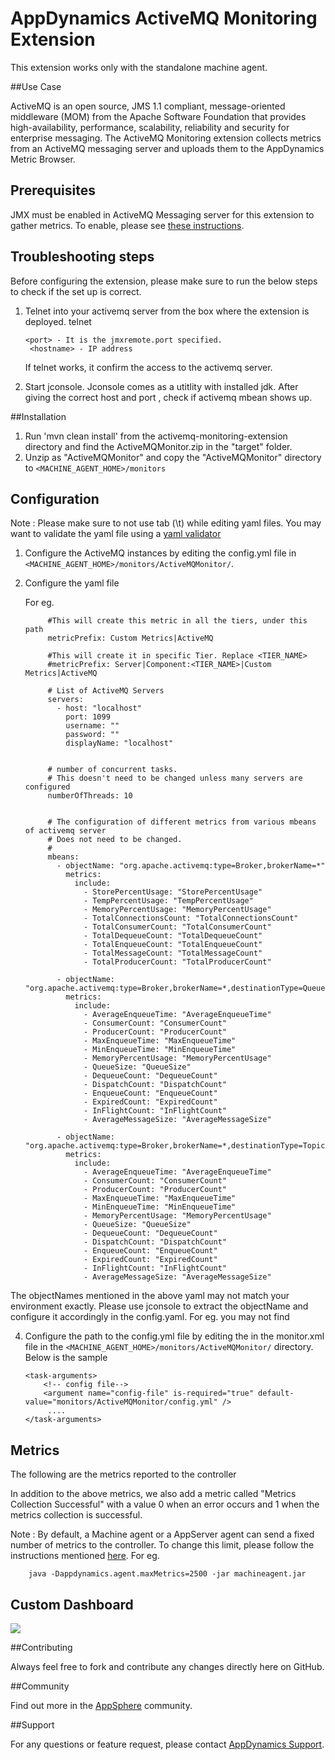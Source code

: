 # AppDynamics ActiveMQ Monitoring Extension

This extension works only with the standalone machine agent.

##Use Case

ActiveMQ is an open source, JMS 1.1 compliant, message-oriented middleware (MOM) from the Apache Software Foundation that provides high-availability, performance, scalability, reliability and security for enterprise messaging. 
The ActiveMQ Monitoring extension collects metrics from an ActiveMQ messaging server and uploads them to the AppDynamics Metric Browser. 

## Prerequisites ##

JMX must be enabled in ActiveMQ Messaging server for this extension to gather metrics. To enable, please see [these instructions](http://activemq.apache.org/jmx.html).

## Troubleshooting steps ##
Before configuring the extension, please make sure to run the below steps to check if the set up is correct.

1. Telnet into your activemq server from the box where the extension is deployed.
       telnet <hostname> <port>

       <port> - It is the jmxremote.port specified.
        <hostname> - IP address

    If telnet works, it confirm the access to the activemq server.


2. Start jconsole. Jconsole comes as a utitlity with installed jdk. After giving the correct host and port , check if activemq
mbean shows up.


##Installation

1. Run 'mvn clean install' from the activemq-monitoring-extension directory and find the ActiveMQMonitor.zip in the "target" folder.
2. Unzip as "ActiveMQMonitor" and copy the "ActiveMQMonitor" directory to `<MACHINE_AGENT_HOME>/monitors`


## Configuration ##

Note : Please make sure to not use tab (\t) while editing yaml files. You may want to validate the yaml file using a [yaml validator](http://yamllint.com/)

1. Configure the ActiveMQ instances by editing the config.yml file in `<MACHINE_AGENT_HOME>/monitors/ActiveMQMonitor/`.
2. Configure the yaml file

   For eg.
   ```
        #This will create this metric in all the tiers, under this path
        metricPrefix: Custom Metrics|ActiveMQ

        #This will create it in specific Tier. Replace <TIER_NAME>
        #metricPrefix: Server|Component:<TIER_NAME>|Custom Metrics|ActiveMQ

        # List of ActiveMQ Servers
        servers:
          - host: "localhost"
            port: 1099
            username: ""
            password: ""
            displayName: "localhost"


        # number of concurrent tasks.
        # This doesn't need to be changed unless many servers are configured
        numberOfThreads: 10


        # The configuration of different metrics from various mbeans of activemq server
        # Does not need to be changed.
        #
        mbeans:
          - objectName: "org.apache.activemq:type=Broker,brokerName=*"
            metrics:
              include:
                - StorePercentUsage: "StorePercentUsage"
                - TempPercentUsage: "TempPercentUsage"
                - MemoryPercentUsage: "MemoryPercentUsage"
                - TotalConnectionsCount: "TotalConnectionsCount"
                - TotalConsumerCount: "TotalConsumerCount"
                - TotalDequeueCount: "TotalDequeueCount"
                - TotalEnqueueCount: "TotalEnqueueCount"
                - TotalMessageCount: "TotalMessageCount"
                - TotalProducerCount: "TotalProducerCount"

          - objectName: "org.apache.activemq:type=Broker,brokerName=*,destinationType=Queue,destinationName=*"
            metrics:
              include:
                - AverageEnqueueTime: "AverageEnqueueTime"
                - ConsumerCount: "ConsumerCount"
                - ProducerCount: "ProducerCount"
                - MaxEnqueueTime: "MaxEnqueueTime"
                - MinEnqueueTime: "MinEnqueueTime"
                - MemoryPercentUsage: "MemoryPercentUsage"
                - QueueSize: "QueueSize"
                - DequeueCount: "DequeueCount"
                - DispatchCount: "DispatchCount"
                - EnqueueCount: "EnqueueCount"
                - ExpiredCount: "ExpiredCount"
                - InFlightCount: "InFlightCount"
                - AverageMessageSize: "AverageMessageSize"

          - objectName: "org.apache.activemq:type=Broker,brokerName=*,destinationType=Topic,destinationName=*"
            metrics:
              include:
                - AverageEnqueueTime: "AverageEnqueueTime"
                - ConsumerCount: "ConsumerCount"
                - ProducerCount: "ProducerCount"
                - MaxEnqueueTime: "MaxEnqueueTime"
                - MinEnqueueTime: "MinEnqueueTime"
                - MemoryPercentUsage: "MemoryPercentUsage"
                - QueueSize: "QueueSize"
                - DequeueCount: "DequeueCount"
                - DispatchCount: "DispatchCount"
                - EnqueueCount: "EnqueueCount"
                - ExpiredCount: "ExpiredCount"
                - InFlightCount: "InFlightCount"
                - AverageMessageSize: "AverageMessageSize"

   ```

The objectNames mentioned in the above yaml may not match your environment exactly. Please use jconsole to extract the objectName and configure it
accordingly in the config.yaml. For eg. you may not find



4. Configure the path to the config.yml file by editing the <task-arguments> in the monitor.xml file in the `<MACHINE_AGENT_HOME>/monitors/ActiveMQMonitor/` directory. Below is the sample

     ```
     <task-arguments>
         <!-- config file-->
         <argument name="config-file" is-required="true" default-value="monitors/ActiveMQMonitor/config.yml" />
          ....
     </task-arguments>
    ```

## Metrics

The following are the metrics reported to the controller

In addition to the above metrics, we also add a metric called "Metrics Collection Successful" with a value 0 when an error occurs and 1 when the metrics collection is successful.

Note : By default, a Machine agent or a AppServer agent can send a fixed number of metrics to the controller. To change this limit, please follow the instructions mentioned [here](http://docs.appdynamics.com/display/PRO14S/Metrics+Limits).
For eg.  
```    
    java -Dappdynamics.agent.maxMetrics=2500 -jar machineagent.jar
```

## Custom Dashboard
![](https://raw.github.com/Appdynamics/activemq-monitoring-extension/master/ActiveMQDashboard.png)

##Contributing

Always feel free to fork and contribute any changes directly here on GitHub.

##Community

Find out more in the [AppSphere](http://appsphere.appdynamics.com/t5/eXchange/ActiveMQ-Monitoring-Extension/idi-p/5717) community.

##Support

For any questions or feature request, please contact [AppDynamics Support](mailto:help@appdynamics.com).


